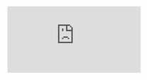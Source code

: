 ![MasterHead](https://www.emizentech.com/blog/top-salesforce-commerce-cloud-development-companies.html)

